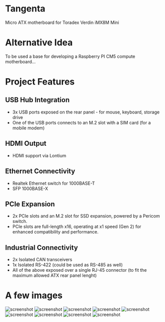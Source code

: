 # Tangenta
Micro ATX motherboard for Toradex Verdin iMX8M Mini

# Alternative Idea
To be used a base for developing a Raspberry PI CM5 compute motherboard...

# Project Features

## USB Hub Integration
- 3x USB ports exposed on the rear panel - for mouse, keyboard, storage drive
- One of the USB ports connects to an M.2 slot with a SIM card (for a mobile modem)

## HDMI Output
- HDMI support via Lontium

## Ethernet Connectivity
- Realtek Ethernet switch for 1000BASE-T
- SFP 1000BASE-X

## PCIe Expansion
- 2x PCIe slots and an M.2 slot for SSD expansion, powered by a Pericom switch.
- PCIe slots are full-length x16, operating at x1 speed (Gen 2) for enhanced compatibility and performance.

## Industrial Connectivity
- 2x Isolated CAN transceivers
- 1x Isolated RS-422 (could be used as RS-485 as well)
- All of the above exposed over a single RJ-45 connector (to fit the maximum allowed ATX rear panel lenght)

# A few images
![screenshot](Images/tangenta.png)
![screenshot](Images/1.jpeg)
![screenshot](Images/2.jpeg)
![screenshot](Images/3.jpeg)
![screenshot](Images/4.jpeg)
![screenshot](Images/5.jpeg)
![screenshot](Images/6.jpeg)
![screenshot](Images/7.jpeg)
![screenshot](Images/8.jpeg)
